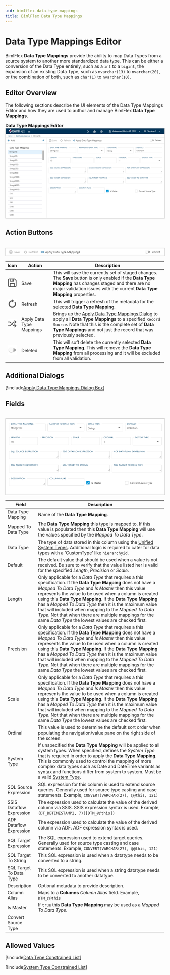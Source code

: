 ```yaml
---
uid: bimlflex-data-type-mappings
title: BimlFlex Data Type Mappings
---
```

# Data Type Mappings Editor

BimlFlex **Data Type Mappings** provide the ability to map Data Types from a source system to another more standardized data type.  This can be either a conversion of the Data Type entirely, such as a `int` to a `bigint`, the expansion of an existing Data Type, such as `nvarchar(13)` to `nvarchar(20)`, or the combination of both, such as `char(1)` to `nvarchar(10)`.  

## Editor Overview

The following sections describe the UI elements of the Data Type Mappings Editor and how they are used to author and manage BimlFlex **Data Type Mappings**.

**Data Type Mappings Editor**  
<img src="images/bimlflex-app-data-type-mappings.png" class="border-image" style="border: 1px solid #CCC;" title="Data Type Mappings Editor" />

## Action Buttons

<br/>
<img src="images/bimlflex-app-data-type-mappings-actions.png" class="border-image" style="border: 1px solid #CCC;" title="AData Type Mapping Editor Action Buttons" />

|Icon|Action|Description|
|-|-|-|
|<div class="icon-col m-5"><img src="images/svg-icons/save.svg" /></div>|<span class="nowrap-col m-5">Save</span>|This will save the currently set of staged changes.  The **Save** button is only enabled if the **Data Type Mapping** has changes staged and there are no major validation issues with the current **Data Type Mapping** properties.|
|<div class="icon-col m-5"><img src="images/svg-icons/refresh.svg" /></div>|<span class="nowrap-col m-5">Refresh</span>|This will trigger a refresh of the metadata for the selected **Data Type Mapping**.|
|<div class="icon-col m-5"><img src="images/svg-icons/datatype-mappings.svg" /></div>|<span class="nowrap-col m-5">Apply Data Type Mappings</span>|Brings up the [Apply Data Type Mappings Dialog](#apply-data-type-mappings-dialog-box) to apply all **Data Type Mappings** to a specified `Record Source`.  Note that this is the complete set of **Data Type Mappings** and not just the record that was previously selected.|
|<div class="icon-col m-5"><img src="images/bimlflex-app-action-switch.png" /></div>|<span class="nowrap-col m-5">Deleted</span>|This will soft delete the currently selected **Data Type Mapping**.  This will remove the **Data Type Mapping** from all processing and it will be excluded from all validation.|

[//]: # (TODO: Find a switch SVG to use for Deleted)

## Additional Dialogs

[!include[Apply Data Type Mappings Dialog Box](_dialog-apply-data-type-mappings.md)]

## Fields

<br/>
<img src="images/bimlflex-app-data-type-mappings-fields.png" class="border-image" style="border: 1px solid #CCC;" title="Data Type Mappings Fields" />

|Field|Description|
|-|-|
| Data Type Mapping|Name of the **Data Type Mapping**.|
| Mapped To Data Type|The **Data Type Mapping** this type is mapped to.  If this value is populated then this **Data Type Mapping** will use the values specified by the *Mapped To Data Type*.
| Data Type | The type of data stored in this column using the [Unified System Types](#data-types).  Additional logic is required to cater for data types with a 'CustomType' like `hierarchyid`. |
| Default | The default value that should be used when a value is not received.  Be sure to verify that the value listed her is valid for the specified *Length*, *Precision* or *Scale*.|
| Length |Only applicable for a *Data Type* that requires a this specification.  If the **Data Type Mapping** does not have a *Mapped To Data Type* and *Is Master* then this value represents the value to be used when a column is created using this **Data Type Mapping**.  If the **Data Type Mapping** has a *Mapped To Data Type* then it is the maximum value that will included when mapping to the *Mapped To Data Type*.  Not that when there are multiple mappings for the same *Data Type* the lowest values are checked first.|
| Precision |Only applicable for a *Data Type* that requires a this specification.  If the **Data Type Mapping** does not have a *Mapped To Data Type* and *Is Master* then this value represents the value to be used when a column is created using this **Data Type Mapping**.  If the **Data Type Mapping** has a *Mapped To Data Type* then it is the maximum value that will included when mapping to the *Mapped To Data Type*.  Not that when there are multiple mappings for the same *Data Type* the lowest values are checked first.|
| Scale |Only applicable for a *Data Type* that requires a this specification.  If the **Data Type Mapping** does not have a *Mapped To Data Type* and *Is Master* then this value represents the value to be used when a column is created using this **Data Type Mapping**.  If the **Data Type Mapping** has a *Mapped To Data Type* then it is the maximum value that will included when mapping to the *Mapped To Data Type*.  Not that when there are multiple mappings for the same *Data Type* the lowest values are checked first.|
| Ordinal |This value is used to determine the default sort order when populating the navigation/value pane on the right side of the screen.|
| System Type | If unspecified the **Data Type Mapping** will be applied to all system types.  When specified, defines the *System Type* that is required in order to apply the **Data Type Mapping**.  This is commonly used to control the mapping of more complex data types such as Date and DateTime variants as syntax and functions differ from system to system. Must be a valid [System Type](#system-types).|
| SQL Source Expression |SQL expression for this column is used to extend source queries. Generally used for source type casting and case statements. Example, `CONVERT(VARCHAR(27), @@this, 121)`|
| SSIS Dataflow Expression |The expression used to calculate the value of the derived column via SSIS.  SSIS expression syntax is used. Example, `(DT_DBTIMESTAMP2, 7)([DTM_@@this])` |
| ADF Dataflow Expression | The expression used to calculate the value of the derived column via ADF.  ADF expression syntax is used.|
| SQL Target Expression | The SQL expression used to extend target queries. Generally used for source type casting and case statements. Example, `CONVERT(VARCHAR(27), @@this, 121)`|
| SQL Target To String | This SQL expression is used when a datatype needs to be converted to a string.|
| SQL Target To Data Type | This SQL expression is used when a string datatype needs to be converted to another datatype.|
| Description |Optional metadata to provide description.|
| Column Alias |Maps to a **Columns** *Column Alias* field. Example, `DTM_@@this`|
| Is Master |If `true` this **Data Type Mapping** may be used as a *Mapped To Data Type*.|
| Convert Source Type |

[//]: # (TODO: Create or link to a Unified System Types guide. [unified-system-types.md])
[//]: # (TODO: Outline or link to configuration of a Data Type = 'CustomType'.)

[//]: # (TODO: Circle back and outline some examples of the follow: Proper use of[Mapped To Data Type], Examples of using proper and improper [DEFAULT], Example for each 'Expression', examples of each 'SQL' column, [Column Alias] usage, Ranged values and qualifying mapping i.e. [Length], [Precision], [Scale].  Once completed set an Anchor Link in the table above.)

[//]: # (### Detailed Examples)

[//]: # (Examples that can better communicate usage of more complex concepts are included below.  )

[//]: # (#### Ranged Values Detailed Examples)

[//]: # (TODO: Create a more detail example of [Length] usage and qualification.)

## Allowed Values

[!include[Data Type Constrained List](_enum-data-type.md)]

[!include[System Type Constrained List](_enum-system-type.md)]
